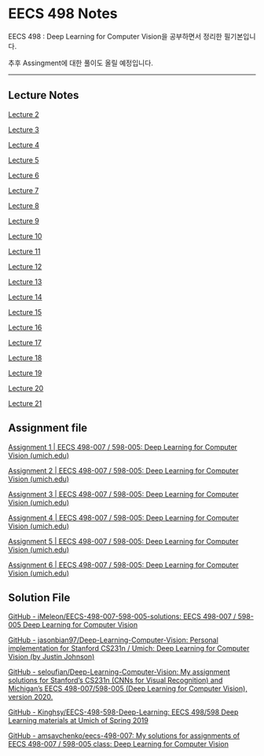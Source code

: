 # EECS 498 Notes

EECS 498 : Deep Learning for Computer Vision을 공부하면서 정리한 필기본입니다.

추후 Assingment에 대한 풀이도 올릴 예정입니다.

---

## Lecture Notes

[Lecture 2]()

[Lecture 3]()

[Lecture 4]()

[Lecture 5]()

[Lecture 6]()

[Lecture 7]()

[Lecture 8]()

[Lecture 9]()

[Lecture 10]()

[Lecture 11]()

[Lecture 12]()

[Lecture 13]()

[Lecture 14]()

[Lecture 15]()

[Lecture 16]()

[Lecture 17]()

[Lecture 18]()

[Lecture 19]()

[Lecture 20]()

[Lecture 21]()



## Assignment file

[Assignment 1 | EECS 498-007 / 598-005: Deep Learning for Computer Vision (umich.edu)](https://web.eecs.umich.edu/~justincj/teaching/eecs498/FA2019/assignment1.html)

[Assignment 2 | EECS 498-007 / 598-005: Deep Learning for Computer Vision (umich.edu)](https://web.eecs.umich.edu/~justincj/teaching/eecs498/FA2019/assignment2.html)

[Assignment 3 | EECS 498-007 / 598-005: Deep Learning for Computer Vision (umich.edu)](https://web.eecs.umich.edu/~justincj/teaching/eecs498/FA2019/assignment3.html)

[Assignment 4 | EECS 498-007 / 598-005: Deep Learning for Computer Vision (umich.edu)](https://web.eecs.umich.edu/~justincj/teaching/eecs498/FA2019/assignment4.html)

[Assignment 5 | EECS 498-007 / 598-005: Deep Learning for Computer Vision (umich.edu)](https://web.eecs.umich.edu/~justincj/teaching/eecs498/FA2019/assignment5.html)

[Assignment 6 | EECS 498-007 / 598-005: Deep Learning for Computer Vision (umich.edu)](https://web.eecs.umich.edu/~justincj/teaching/eecs498/FA2019/assignment6.html)



## Solution File

[GitHub - iMeleon/EECS-498-007-598-005-solutions: EECS 498-007 / 598-005 Deep Learning for Computer Vision](https://github.com/iMeleon/EECS-498-007-598-005-solutions)

[GitHub - jasonbian97/Deep-Learning-Computer-Vision: Personal implementation for Stanford CS231n / Umich: Deep Learning for Computer Vision (by Justin Johnson)](https://github.com/jasonbian97/Deep-Learning-Computer-Vision)

[GitHub - seloufian/Deep-Learning-Computer-Vision: My assignment solutions for Stanford’s CS231n (CNNs for Visual Recognition) and Michigan’s EECS 498-007/598-005 (Deep Learning for Computer Vision), version 2020.](https://github.com/seloufian/Deep-Learning-Computer-Vision)

[GitHub - Kinghsy/EECS-498-598-Deep-Learning: EECS 498/598 Deep Learning materials at Umich of Spring 2019](https://github.com/Kinghsy/EECS-498-598-Deep-Learning)

[GitHub - amsavchenko/eecs-498-007: My solutions for assignments of EECS 498-007 / 598-005 class: Deep Learning for Computer Vision](https://github.com/amsavchenko/eecs-498-007)